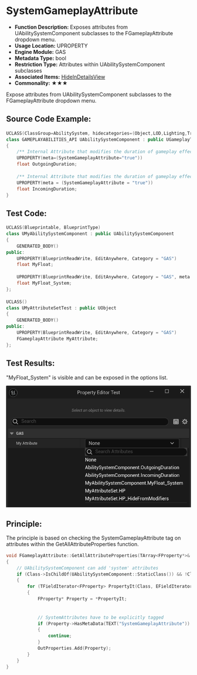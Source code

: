 # SystemGameplayAttribute

- **Function Description:** Exposes attributes from UAbilitySystemComponent subclasses to the FGameplayAttribute dropdown menu.
- **Usage Location:** UPROPERTY
- **Engine Module:** GAS
- **Metadata Type:** bool
- **Restriction Type:** Attributes within UAbilitySystemComponent subclasses
- **Associated Items:** [HideInDetailsView](../HideInDetailsView/HideInDetailsView.md)
- **Commonality:** ★★★

Expose attributes from UAbilitySystemComponent subclasses to the FGameplayAttribute dropdown menu.

## Source Code Example:

```cpp
UCLASS(ClassGroup=AbilitySystem, hidecategories=(Object,LOD,Lighting,Transform,Sockets,TextureStreaming), editinlinenew, meta=(BlueprintSpawnableComponent))
class GAMEPLAYABILITIES_API UAbilitySystemComponent : public UGameplayTasksComponent, public IGameplayTagAssetInterface, public IAbilitySystemReplicationProxyInterface
{
	/** Internal Attribute that modifies the duration of gameplay effects created by this component */
	UPROPERTY(meta=(SystemGameplayAttribute="true"))
	float OutgoingDuration;

	/** Internal Attribute that modifies the duration of gameplay effects applied to this component */
	UPROPERTY(meta = (SystemGameplayAttribute = "true"))
	float IncomingDuration;
}
```

## Test Code:

```cpp
UCLASS(Blueprintable, BlueprintType)
class UMyAbilitySystemComponent : public UAbilitySystemComponent
{
	GENERATED_BODY()
public:
	UPROPERTY(BlueprintReadWrite, EditAnywhere, Category = "GAS")
	float MyFloat;

	UPROPERTY(BlueprintReadWrite, EditAnywhere, Category = "GAS", meta = (SystemGameplayAttribute))
	float MyFloat_System;
};

UCLASS()
class UMyAttributeSetTest : public UObject
{
	GENERATED_BODY()
public:
	UPROPERTY(BlueprintReadWrite, EditAnywhere, Category = "GAS")
	FGameplayAttribute MyAttribute;
};

```

## Test Results:

"MyFloat_System" is visible and can be exposed in the options list.

![Untitled](Untitled.png)

## Principle:

The principle is based on checking the SystemGameplayAttribute tag on attributes within the GetAllAttributeProperties function.

```cpp
void FGameplayAttribute::GetAllAttributeProperties(TArray<FProperty*>& OutProperties, FString FilterMetaStr, bool UseEditorOnlyData)
{
	// UAbilitySystemComponent can add 'system' attributes
	if (Class->IsChildOf(UAbilitySystemComponent::StaticClass()) && !Class->ClassGeneratedBy)
	{
		for (TFieldIterator<FProperty> PropertyIt(Class, EFieldIteratorFlags::ExcludeSuper); PropertyIt; ++PropertyIt)
		{
			FProperty* Property = *PropertyIt;


			// SystemAttributes have to be explicitly tagged
			if (Property->HasMetaData(TEXT("SystemGameplayAttribute")) == false)
			{
				continue;
			}
			OutProperties.Add(Property);
		}
	}
}
```